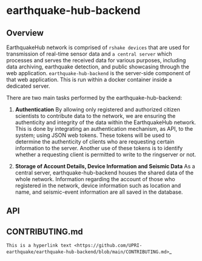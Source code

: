 earthquake-hub-backend
==========================

## Overview

EarthquakeHub network is comprised of `rshake devices` that are used for transmission of real-time sensor data and `a central server` which processes and serves the received data for various purposes, including data archiving, earthquake detection, and public showcasing through the web application. `earthquake-hub-backend` is the server-side component of that web application. This is run within a docker container inside a dedicated server.

There are two main tasks performed by the earthquake-hub-backend:

1. **Authentication**
  By allowing only registered and authorized citizen scientists to contribute data to the network, we are ensuring the authenticity and integrity of the data within the EarthquakeHub network. This is done by integrating an authentication mechanism, as API, to the system; using JSON web tokens. These tokens will be used to determine the authenticity of clients who are requesting certain information to the server. Another use of these tokens is to identify whether a requesting client is permitted to write to the ringserver or not.

2. **Storage of Account Details, Device Information and Seismic Data**
  As a central server, earthquake-hub-backend houses the shared data of the whole network. Information regarding the account of those who registered in the network, device information such as location and name, and seismic-event information are all saved in the database.

## API
## CONTRIBUTING.md

`This is a hyperlink text <https://github.com/UPRI-earthquake/earthquake-hub-backend/blob/main/CONTRIBUTING.md>`_
